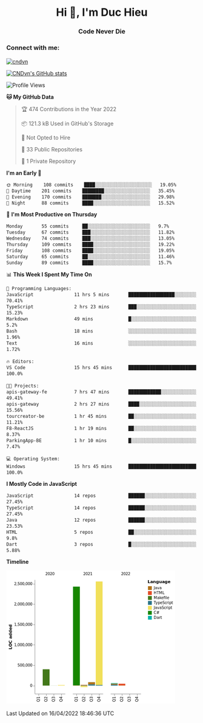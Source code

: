 <h1 align="center">Hi 👋, I'm Duc Hieu</h1>
<h3 align="center">Code Never Die</h3>

<h3 align="left">Connect with me:</h3>
<p align="left">
<a href="https://linkedin.com/in/cndvn" target="blank"><img align="center" src="https://img.shields.io/badge/LinkedIn-0077B5?style=for-the-badge&logo=linkedin&logoColor=white" alt="cndvn"/></a>
<!--
<a href="https://fb.com/cnd.duchieu" target="blank"><img align="center" src="https://img.shields.io/badge/Facebook-1877F2?style=for-the-badge&logo=facebook&logoColor=white" alt="cnd.duchieu"/></a>
 -->
</p>

[![CNDvn's GitHub stats](https://github-readme-stats.vercel.app/api?username=cndvn)](https://github.com/anuraghazra/github-readme-stats)

<!--START_SECTION:waka-->
![Profile Views](http://img.shields.io/badge/Profile%20Views-54-blue)

**🐱 My GitHub Data** 

> 🏆 474 Contributions in the Year 2022
 > 
> 📦 121.3 kB Used in GitHub's Storage 
 > 
> 🚫 Not Opted to Hire
 > 
> 📜 33 Public Repositories 
 > 
> 🔑 1 Private Repository 
 > 
**I'm an Early 🐤** 

```text
🌞 Morning    108 commits    ████░░░░░░░░░░░░░░░░░░░░░   19.05% 
🌆 Daytime    201 commits    ████████░░░░░░░░░░░░░░░░░   35.45% 
🌃 Evening    170 commits    ███████░░░░░░░░░░░░░░░░░░   29.98% 
🌙 Night      88 commits     ████░░░░░░░░░░░░░░░░░░░░░   15.52%

```
📅 **I'm Most Productive on Thursday** 

```text
Monday       55 commits     ██░░░░░░░░░░░░░░░░░░░░░░░   9.7% 
Tuesday      67 commits     ███░░░░░░░░░░░░░░░░░░░░░░   11.82% 
Wednesday    74 commits     ███░░░░░░░░░░░░░░░░░░░░░░   13.05% 
Thursday     109 commits    ████░░░░░░░░░░░░░░░░░░░░░   19.22% 
Friday       108 commits    ████░░░░░░░░░░░░░░░░░░░░░   19.05% 
Saturday     65 commits     ██░░░░░░░░░░░░░░░░░░░░░░░   11.46% 
Sunday       89 commits     ████░░░░░░░░░░░░░░░░░░░░░   15.7%

```


📊 **This Week I Spent My Time On** 

```text
💬 Programming Languages: 
JavaScript               11 hrs 5 mins       █████████████████░░░░░░░░   70.41% 
TypeScript               2 hrs 23 mins       ███░░░░░░░░░░░░░░░░░░░░░░   15.23% 
Markdown                 49 mins             █░░░░░░░░░░░░░░░░░░░░░░░░   5.2% 
Bash                     18 mins             ░░░░░░░░░░░░░░░░░░░░░░░░░   1.96% 
Text                     16 mins             ░░░░░░░░░░░░░░░░░░░░░░░░░   1.72%

🔥 Editors: 
VS Code                  15 hrs 45 mins      █████████████████████████   100.0%

🐱‍💻 Projects: 
apis-gateway-fe          7 hrs 47 mins       ████████████░░░░░░░░░░░░░   49.41% 
apis-gateway             2 hrs 27 mins       ████░░░░░░░░░░░░░░░░░░░░░   15.56% 
tourcreator-be           1 hr 45 mins        ██░░░░░░░░░░░░░░░░░░░░░░░   11.21% 
F8-ReactJS               1 hr 19 mins        ██░░░░░░░░░░░░░░░░░░░░░░░   8.37% 
ParkingApp-BE            1 hr 10 mins        █░░░░░░░░░░░░░░░░░░░░░░░░   7.47%

💻 Operating System: 
Windows                  15 hrs 45 mins      █████████████████████████   100.0%

```

**I Mostly Code in JavaScript** 

```text
JavaScript               14 repos            ██████░░░░░░░░░░░░░░░░░░░   27.45% 
TypeScript               14 repos            ██████░░░░░░░░░░░░░░░░░░░   27.45% 
Java                     12 repos            ██████░░░░░░░░░░░░░░░░░░░   23.53% 
HTML                     5 repos             ██░░░░░░░░░░░░░░░░░░░░░░░   9.8% 
Dart                     3 repos             █░░░░░░░░░░░░░░░░░░░░░░░░   5.88%

```


**Timeline**

![Chart not found](https://raw.githubusercontent.com/CNDvn/CNDvn/main/charts/bar_graph.png) 


 Last Updated on 16/04/2022 18:46:36 UTC
<!--END_SECTION:waka-->
